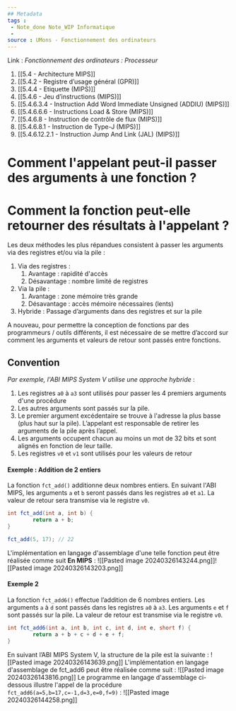 ```yaml
---
## Metadata
tags : 
 - Note_done Note_WIP Informatique
 - 
source : UMons - Fonctionnement des ordinateurs
---
```


Link :
_Fonctionnement des ordinateurs : Processeur_
1. [[5.4 - Architecture MIPS]]
2. [[5.4.2 - Registre d’usage général (GPR)]]
3. [[5.4.4 - Etiquette (MIPS)]]
4. [[5.4.6 - Jeu d’instructions (MIPS)]]
5. [[5.4.6.3.4 - Instruction Add Word Immediate Unsigned (ADDIU) (MIPS)]]
6. [[5.4.6.6.6 - Instructions Load & Store (MIPS)]]
7. [[5.4.6.8 - Instruction de contrôle de flux (MIPS)]]
8. [[5.4.6.8.1 - Instruction de Type-J (MIPS)]]
9. [[5.4.6.12.2.1 - Instruction Jump And Link (JAL) (MIPS)]]

# Comment l'appelant peut-il passer des arguments à une fonction ? 
# Comment la fonction peut-elle retourner des résultats à l'appelant ?
Les deux méthodes les plus répandues consistent à passer les arguments via des registres et/ou via la pile : 
1. Via des registres :
	1. Avantage : rapidité d'accès 
	2. Désavantage : nombre limité de registres 
2. Via la pile : 
	1. Avantage : zone mémoire très grande 
	2. Désavantage : accès mémoire nécessaires (lents) 
3. Hybride : Passage d’arguments dans des registres et sur la pile

A nouveau, pour permettre la conception de fonctions par des programmeurs / outils différents, il est nécessaire de se mettre d’accord sur comment les arguments et valeurs de retour sont passés entre fonctions. 

## Convention
_Par exemple, l'ABI MIPS System V utilise une approche hybride_ : 
1. Les registres `a0` à `a3` sont utilisés pour passer les 4 premiers arguments d'une procédure 
2. Les autres arguments sont passés sur la pile. 
3. Le premier argument excédentaire se trouve à l'adresse la plus basse (plus haut sur la pile). L’appelant est responsable de retirer les arguments de la pile après l’appel. 
4. Les arguments occupent chacun au moins un mot de 32 bits et sont alignés en fonction de leur taille. 
5. Les registres `v0` et `v1` sont utilisés pour les valeurs de retour 

#### Exemple : Addition de 2 entiers
La fonction `fct_add()` additionne deux nombres entiers. En suivant l'ABI MIPS, les arguments `a` et `b` seront passés dans les registres `a0` et `a1`. La valeur de retour sera transmise via le registre `v0`.
```java
int fct_add(int a, int b) { 
		return a + b; 
}
```
```java
fct_add(5, 17); // 22
```
L'implémentation en langage d'assemblage d'une telle fonction peut être réalisée comme suit
**En MIPS** : ![[Pasted image 20240326143244.png]]![[Pasted image 20240326143203.png]]

#### Exemple 2
La fonction `fct_add6()` effectue l’addition de 6 nombres entiers. Les arguments `a` à `d` sont passés dans les registres `a0` à `a3`. Les arguments `e` et `f` sont passés sur la pile. La valeur de retour est transmise via le registre `v0`.
```java
int fct_add6(int a, int b, int c, int d, int e, short f) { 
		return a + b + c + d + e + f; 
}
```
En suivant l’ABI MIPS System V, la structure de la pile est la suivante : ![[Pasted image 20240326143639.png]]
L'implémentation en langage d'assemblage de fct_add6 peut être réalisée comme suit : ![[Pasted image 20240326143816.png]]
Le programme en langage d'assemblage ci-dessous illustre l'appel de la procédure `fct_add6(a=5,b=17,c=-1,d=3,e=0,f=9)` : ![[Pasted image 20240326144258.png]]
